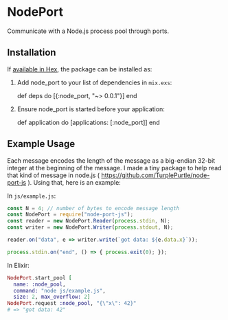 # NodePort

Communicate with a Node.js process pool through ports.

## Installation

If [available in Hex](https://hex.pm/docs/publish), the package can be installed as:

  1. Add node_port to your list of dependencies in `mix.exs`:

        def deps do
          [{:node_port, "~> 0.0.1"}]
        end

  2. Ensure node_port is started before your application:

        def application do
          [applications: [:node_port]]
        end

## Example Usage

Each message encodes the length of the message as a big-endian 32-bit integer at the beginning of the message. I made a tiny package to help read that kind of message in node.js ( https://github.com/TurplePurtle/node-port-js ). Using that, here is an example:

In `js/example.js`:

```javascript
const N = 4; // number of bytes to encode message length
const NodePort = require("node-port-js");
const reader = new NodePort.Reader(process.stdin, N);
const writer = new NodePort.Writer(process.stdout, N);

reader.on("data", e => writer.write(`got data: ${e.data.x}`));

process.stdin.on("end", () => { process.exit(0); });
```

In Elixir:

```elixir
NodePort.start_pool [
  name: :node_pool,
  command: "node js/example.js",
  size: 2, max_overflow: 2]
NodePort.request :node_pool, "{\"x\": 42}"
# => "got data: 42"
```
